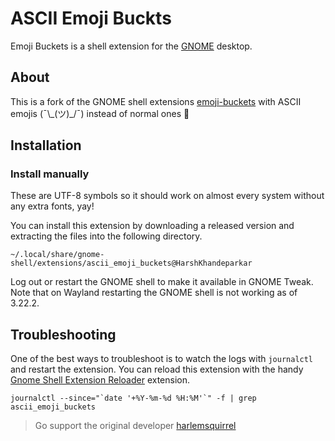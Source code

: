 # ASCII Emoji Buckts
Emoji Buckets is a shell extension for the [GNOME](https://www.gnome.org/) desktop.

## About
This is a fork of the GNOME shell extensions [emoji-buckets](https://github.com/harlemsquirrel/gnome-emoji-buckets) with ASCII emojis (¯\\\_(ツ)_/¯) instead of normal ones :shrug:

## Installation


### Install manually
These are UTF-8 symbols so it should work on almost every system without any extra fonts, yay!

You can install this extension by downloading a released version and extracting the files into the following directory.

```
~/.local/share/gnome-shell/extensions/ascii_emoji_buckets@HarshKhandeparkar
```

Log out or restart the GNOME shell to make it available in GNOME Tweak. Note that on Wayland restarting the GNOME shell is not working as of 3.22.2.

## Troubleshooting

One of the best ways to troubleshoot is to watch the logs with `journalctl` and restart the extension. You can reload this extension with the handy [Gnome Shell Extension Reloader](https://extensions.gnome.org/extension/1137/gnome-shell-extension-reloader/) extension.

```
journalctl --since="`date '+%Y-%m-%d %H:%M'`" -f | grep ascii_emoji_buckets
```

> Go support the original developer [harlemsquirrel](https://github.com/harlemsquirrel)
